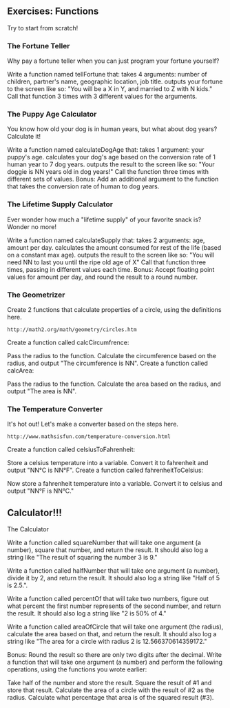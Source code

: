 ## Exercises: Functions

Try to start from scratch!

### The Fortune Teller

Why pay a fortune teller when you can just program your fortune yourself?

Write a function named tellFortune that:
takes 4 arguments: number of children, partner's name, geographic location, job title.
outputs your fortune to the screen like so: "You will be a X in Y, and married to Z with N kids."
Call that function 3 times with 3 different values for the arguments.

### The Puppy Age Calculator

You know how old your dog is in human years, but what about dog years? Calculate it!

Write a function named calculateDogAge that:
takes 1 argument: your puppy's age.
calculates your dog's age based on the conversion rate of 1 human year to 7 dog years.
outputs the result to the screen like so: "Your doggie is NN years old in dog years!"
Call the function three times with different sets of values.
Bonus: Add an additional argument to the function that takes the conversion rate of human to dog years.

### The Lifetime Supply Calculator

Ever wonder how much a "lifetime supply" of your favorite snack is? Wonder no more!

Write a function named calculateSupply that:
takes 2 arguments: age, amount per day.
calculates the amount consumed for rest of the life (based on a constant max age).
outputs the result to the screen like so: "You will need NN to last you until the ripe old age of X"
Call that function three times, passing in different values each time.
Bonus: Accept floating point values for amount per day, and round the result to a round number.

### The Geometrizer

Create 2 functions that calculate properties of a circle, using the definitions here.

```http://math2.org/math/geometry/circles.htm```

Create a function called calcCircumfrence:

Pass the radius to the function.
Calculate the circumference based on the radius, and output "The circumference is NN".
Create a function called calcArea:

Pass the radius to the function.
Calculate the area based on the radius, and output "The area is NN".

### The Temperature Converter

It's hot out! Let's make a converter based on the steps here.

```http://www.mathsisfun.com/temperature-conversion.html```

Create a function called celsiusToFahrenheit:

Store a celsius temperature into a variable.
Convert it to fahrenheit and output "NN°C is NN°F".
Create a function called fahrenheitToCelsius:

Now store a fahrenheit temperature into a variable.
Convert it to celsius and output "NN°F is NN°C."


## Calculator!!!  

The Calculator


Write a function called squareNumber that will take one argument (a number), square that number, and return the result. It should also log a string like "The result of squaring the number 3 is 9."

Write a function called halfNumber that will take one argument (a number), divide it by 2, and return the result. It should also log a string like "Half of 5 is 2.5.".

Write a function called percentOf that will take two numbers, figure out what percent the first number represents of the second number, and return the result. It should also log a string like "2 is 50% of 4."

Write a function called areaOfCircle that will take one argument (the radius), calculate the area based on that, and return the result. It should also log a string like "The area for a circle with radius 2 is 12.566370614359172."

Bonus: Round the result so there are only two digits after the decimal.
Write a function that will take one argument (a number) and perform the following operations, using the functions you wrote earlier:

Take half of the number and store the result.
Square the result of #1 and store that result.
Calculate the area of a circle with the result of #2 as the radius.
Calculate what percentage that area is of the squared result (#3).
